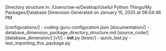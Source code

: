 Directory structure in: /Users/raw-e/Desktop/Useful Python Things/My Packages/Database Dimension
Generated on January 15, 2025 at 08:04:46 PM 

[configurations/]
    - coding-guru-configuration.json
[documentation/]
    - database_dimension_package_directory_structure.md
[source_code/]
    [database_dimension/]
        [v1/]
            - __init__.py
[tests/]
    - quick_test.py
    - test_importing_this_package.py
